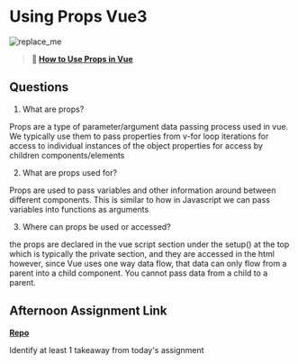 # Using Props Vue3

![replace_me](https://codeworks.blob.core.windows.net/public/assets/img/illustrations/placeholder.svg)

> **📖 [How to Use Props in Vue](https://codeworksacademy.com/fs-student-guide/resources/wk6/02-Props)**

## Questions

1. What are props?

Props are a type of parameter/argument data passing process used in vue. We typically use them to pass properties from v-for loop iterations for access to individual instances of the object properties for access by children components/elements 

2. What are props used for?

Props are used to pass variables and other information around between different components. This is similar to how in Javascript we can pass variables into functions as arguments

3. Where can props be used or accessed?

the props are declared in the vue script section under the setup() at the top which is typically the private section, and they are accessed in the html however, since Vue uses one way data flow, that data can only flow from a parent into a child component. You cannot pass data from a child to a parent.

## Afternoon Assignment Link

**[Repo](https://github.com/chris-hildebrandt/nasa-apod)**

Identify at least 1 takeaway from today's assignment
